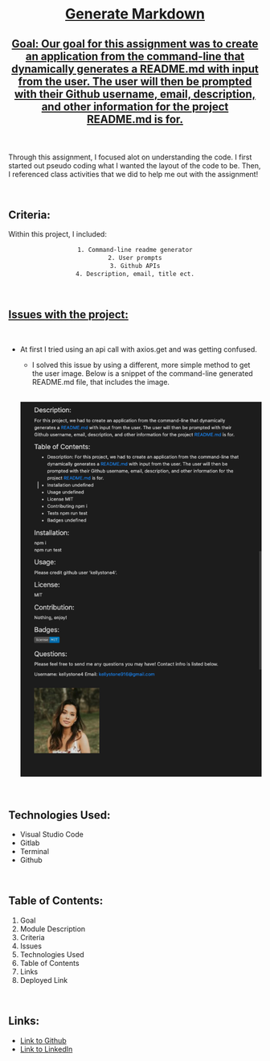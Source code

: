 
<u>

<center>

# Generate Markdown 

</u>

<u>

## Goal: Our goal for this assignment was to create an application from the command-line that dynamically generates a README.md with input from the user. The user will then be prompted with their Github username, email, description, and other information for the project README.md is for.

</u>
</center>

### 

<br>


Through this assignment, I focused alot on understanding the code. I first started out pseudo coding what I wanted the layout of the code to be. Then, I referenced class activities that we did to help me out with the assignment!

<br>



## Criteria:

Within this project, I included:

<center>

```
1. Command-line readme generator
2. User prompts
3. Github APIs
4. Description, email, title ect.
 ```

</center>


<br>

<u>

## Issues with the project:

</u>

<br>

- At first I tried using an api call with axios.get and was getting confused. 

    -  I solved this issue by using a different, more simple method to get the user image. Below is a snippet of the command-line generated README.md file, that includes the image.

  <br>

    ![Image](readme.png)
    
<br>

## Technologies Used:

- Visual Studio Code
- Gitlab
- Terminal
- Github

<br>

## Table of Contents:
1. Goal
2. Module Description
3. Criteria
4. Issues
5. Technologies Used
6. Table of Contents
7. Links
8. Deployed Link

<br>

## Links:

- [Link to Github](https://github.com/kellystone4/readMeGenerator1)
- [Link to LinkedIn](https://www.linkedin.com/in/kelly-a-stone/)

